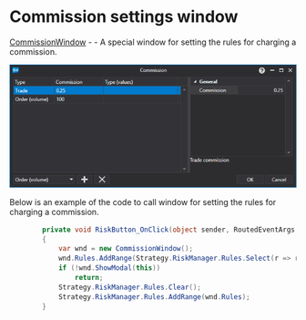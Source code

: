 # Commission settings window

[CommissionWindow](xref:StockSharp.Xaml.CommissionWindow) \- \- A special window for setting the rules for charging a commission. 

![API ComissionWindow](../images/API_ComissionWindow.png)

Below is an example of the code to call window for setting the rules for charging a commission. 

```cs
		private void RiskButton_OnClick(object sender, RoutedEventArgs e)
		{
			var wnd = new CommissionWindow();
			wnd.Rules.AddRange(Strategy.RiskManager.Rules.Select(r => r.Clone()));
			if (!wnd.ShowModal(this))
				return;
			Strategy.RiskManager.Rules.Clear();
			Strategy.RiskManager.Rules.AddRange(wnd.Rules);
		}
	  				
```

